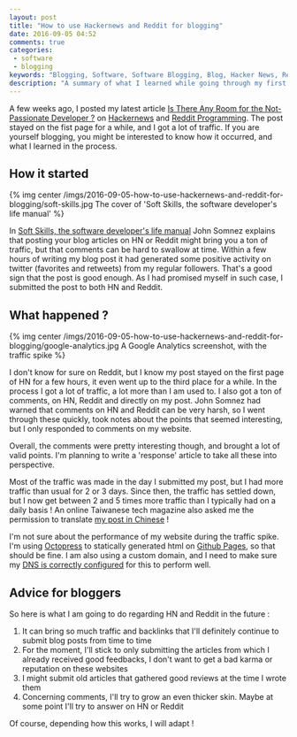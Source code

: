 ```yaml
---
layout: post
title: "How to use Hackernews and Reddit for blogging"
date: 2016-09-05 04:52
comments: true
categories:
 - software
 - blogging
keywords: "Blogging, Software, Software Blogging, Blog, Hacker News, Reddit, Programming"
description: "A summary of what I learned while going through my first Hackernews / Reddit traffic spike"
---
```

A few weeks ago, I posted my latest article [Is There Any Room for the Not-Passionate Developer ?](/is-there-any-room-for-the-not-passionate-developer/) on [Hackernews](https://news.ycombinator.com/) and [Reddit Programming](https://www.reddit.com/r/programming/). The post stayed on the fist page for a while, and I got a lot of traffic. If you are yourself blogging, you might be interested to know how it occurred, and what I learned in the process.

## How it started

{% img center /imgs/2016-09-05-how-to-use-hackernews-and-reddit-for-blogging/soft-skills.jpg The cover of 'Soft Skills, the software developer's life manual' %}

In [Soft Skills, the software developer's life manual](https://www.amazon.com/Soft-Skills-software-developers-manual/dp/1617292397/ref=sr_1_1?tag=pbourgau-20&amp;ie=UTF8&qid=1473135683&sr=8-1&keywords=soft+skills) John Somnez explains that posting your blog articles on HN or Reddit might bring you a ton of traffic, but that comments can be hard to swallow at time. Within a few hours of writing my blog post it had generated some positive activity on twitter (favorites and retweets) from my regular followers. That's a good sign that the post is good enough. As I had promised myself in such case, I submitted the post to both HN and Reddit.

## What happened ?

{% img center /imgs/2016-09-05-how-to-use-hackernews-and-reddit-for-blogging/google-analytics.jpg A Google Analytics screenshot, with the traffic spike %}

I don't know for sure on Reddit, but I know my post stayed on the first page of HN for a few hours, it even went up to the third place for a while. In the process I got a lot of traffic, a lot more than I am used to. I also got a ton of comments, on HN, Reddit and directly on my post. John Somnez had warned that comments on HN and Reddit can be very harsh, so I went through these quickly, took notes about the points that seemed interesting, but I only responded to comments on my website.

Overall, the comments were pretty interesting though, and brought a lot of valid points. I'm planning to write a 'response' article to take all these into perspective.

Most of the traffic was made in the day I submitted my post, but I had more traffic than usual for 2 or 3 days. Since then, the traffic has settled down, but I now get between 2 and 5 times more traffic than I typically had on a daily basis ! An online Taiwanese tech magazine also asked me the permission to translate [my post in Chinese](http://www.inside.com.tw/2016/08/05/is-there-any-room-for-the-not-passionate-developer) !

I'm not sure about the performance of my website during the traffic spike. I'm using [Octopress](http://octopress.org/) to statically generated html on [Github Pages](https://pages.github.com/), so that should be fine. I am also using a custom domain, and I need to make sure my [DNS is correctly configured](https://news.ycombinator.com/item?id=7738293) for this to perform well.

## Advice for bloggers

So here is what I am going to do regarding HN and Reddit in the future :

1. It can bring so much traffic and backlinks that I'll definitely continue to submit blog posts from time to time
1. For the moment, I'll stick to only submitting the articles from which I already received good feedbacks, I don't want to get a bad karma or reputation on these websites
1. I might submit old articles that gathered good reviews at the time I wrote them
1. Concerning comments, I'll try to grow an even thicker skin. Maybe at some point I'll try to answer on HN or Reddit

Of course, depending how this works, I will adapt !
